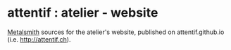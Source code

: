 # attentif : atelier - website

[Metalsmith](http://www.metasmith.io) sources for the atelier's website, published on attentif.github.io (i.e. http://attentif.ch).
